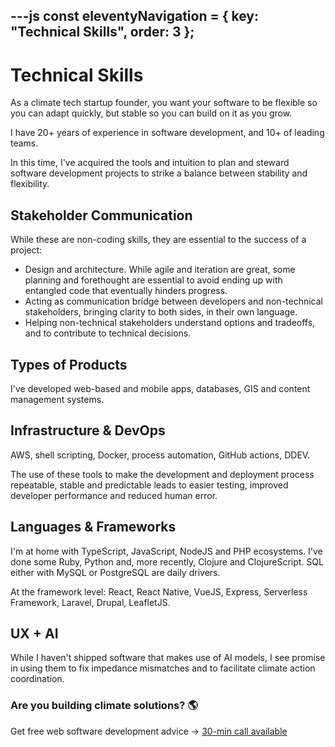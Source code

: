 ---js
const eleventyNavigation = {
	key: "Technical Skills",
	order: 3
};
---

# Technical Skills

As a climate tech startup founder, you want your software to be flexible so you can adapt quickly, but stable so you can build on it as you grow.

I have 20+ years of experience in software development, and 10+ of leading teams.

In this time, I've acquired the tools and intuition to plan and steward software development projects to strike a balance between stability and flexibility.

## Stakeholder Communication

While these are non-coding skills, they are essential to the success of a project:

- Design and architecture. While agile and iteration are great, some planning and forethought are essential to avoid ending up with entangled code that eventually hinders progress.
- Acting as communication bridge between developers and non-technical stakeholders, bringing clarity to both sides, in their own language.
- Helping non-technical stakeholders understand options and tradeoffs, and to contribute to technical decisions.

## Types of Products

I've developed web-based and mobile apps, databases, GIS and content management systems.

## Infrastructure & DevOps

AWS, shell scripting, Docker, process automation, GitHub actions, DDEV.

The use of these tools to make the development and deployment process repeatable, stable and predictable leads to easier testing, improved developer performance and reduced human error.

## Languages & Frameworks

I'm at home with TypeScript, JavaScript, NodeJS and PHP ecosystems. I've done some Ruby, Python and, more recently, Clojure and ClojureScript. SQL either with MySQL or PostgreSQL are daily drivers.

At the framework level: React, React Native, VueJS, Express, Serverless Framework, Laravel, Drupal, LeafletJS.

## UX + AI

While I haven't shipped software that makes use of AI models, I see promise in using them to fix impedance mismatches and to facilitate climate action coordination.

### Are you building climate solutions? 🌎

Get free web software development advice → [30-min call available](https://calendly.com/hola-noelr/30min)
